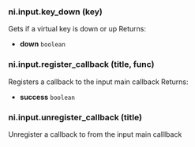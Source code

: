 ### ni.input.key_down (key)

Gets if a virtual key is down or up Returns:
- **down** `boolean`

### ni.input.register_callback (title, func)

Registers a callback to the input main callback Returns:
- **success** `boolean`

### ni.input.unregister_callback (title)

Unregister a callback to from the input main calllback

